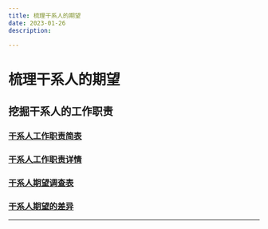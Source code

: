 ```yaml
---
title: 梳理干系人的期望
date: 2023-01-26
description: 

---
```


# 梳理干系人的期望

## 挖掘干系人的工作职责

### [干系人工作职责简表](./expectation/list)
### [干系人工作职责详情](./expectation/detail)
### [干系人期望调查表](./expectation/requirement)
### [干系人期望的差异](./expectation/difference)

---